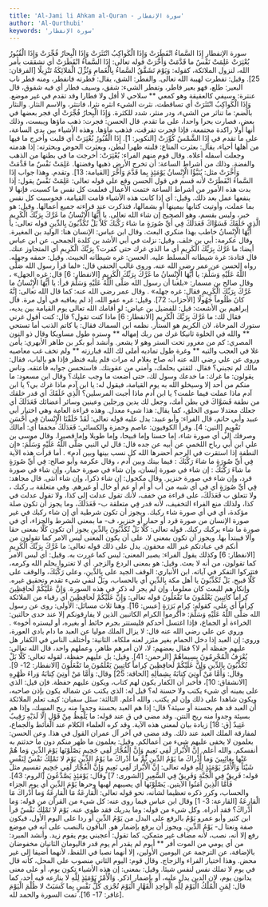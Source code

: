```yaml
---
title: 'Al-Jami li Ahkam al-Quran - سورة الإنفطار'
author: 'Al-Qurthubi'
keywords: 'سورة الإنفطار'
---
```


سورة الإنفطار
إِذَا السَّماءُ انْفَطَرَتْ
وَإِذَا الْكَواكِبُ انْتَثَرَتْ
وَإِذَا الْبِحارُ فُجِّرَتْ
وَإِذَا الْقُبُورُ بُعْثِرَتْ
عَلِمَتْ نَفْسٌ ما قَدَّمَتْ وَأَخَّرَتْ
قوله تعالى:
إِذَا السَّماءُ انْفَطَرَتْ
أي تشققت بأمر الله، لنزول الملائكة، كقوله:
وَيَوْمَ تَشَقَّقُ السَّماءُ بِالْغَمامِ وَنُزِّلَ الْمَلائِكَةُ تَنْزِيلًا
[الفرقان: 25].
وقيل: تفطرت لهيبة الله تعالى. والفطر: الشق، يقال: فطرته فانفطر، ومنه فطر ناب البعير: طلع، فهو بعير فاطر، وتفطر الشيء: شقق، وسيف فطار أي فيه شقوق، قال عنترة:
وسيفي كالعقيقة وهو كمعي ** سلاحي لا أفل ولا فطارا
وقد تقدم في غير موضع.
وَإِذَا الْكَواكِبُ انْتَثَرَتْ
أي تساقطت، نثرت الشيء انثره نثرا، فانتثر، والاسم النثار. والنثار بالضم: ما تناثر من الشيء، ودر منثر، شدد للكثرة.
وَإِذَا الْبِحارُ فُجِّرَتْ
أي فجر بعضها في بعض، فصارت بحرا واحدا، على ما تقدم. قال الحسن: فجرت: ذهب ماؤها ويبست، وذلك أنها أولا راكدة مجتمعة، فإذا فجرت تفرقت، فذهب ماؤها. وهذه الأشياء بين يدي الساعة، على ما تقدم في
إِذَا الشَّمْسُ كُوِّرَتْ
[التكوير: 1].
إِذَا الْقُبُورُ بُعْثِرَتْ
أي قلبت وأخرج ما فيها من أهلها أحياء، يقال: بعثرت المتاع: قلبته ظهرا لبطن، وبعثرت الحوض وبحثرته: إذا هدمته وجعلت أسفله أعلاه.
وقال قوم منهم الفراء: بُعْثِرَتْ: أخرجت ما في بطنها من الذهب والفضة. وذلك من أشراط الساعة: أن تخرج الأرض ذهبها وفضتها. عَلِمَتْ نَفْسٌ ما قَدَّمَتْ وَأَخَّرَتْ مثل:
يُنَبَّؤُا الْإِنْسانُ يَوْمَئِذٍ بِما قَدَّمَ وَأَخَّرَ
[القيامة: 13]. وتقدم. وهذا جواب إِذَا السَّماءُ انْفَطَرَتْ لأنه قسم في قول الحسن وقع على قوله تعالى:
عَلِمَتْ نَفْسٌ
يقول: إذا بدت هذه الأمور من أشراط الساعة ختمت الأعمال فعلمت كل نفس ما كسبت، فإنها لا ينفعها عمل بعد ذلك.
وقيل: أي إذا كانت هذه الأشياء قامت القيامة، فحوسبت كل نفس بما عملت، وأوتيت كتابها بيمينها أو بشمالها، فتذكرت عند قراءته جميع أعمالها.
وقيل: هو خبر، وليس بقسم، وهو الصحيح إن شاء الله تعالى.
يا أَيُّهَا الْإِنْسانُ ما غَرَّكَ بِرَبِّكَ الْكَرِيمِ
الَّذِي خَلَقَكَ فَسَوَّاكَ فَعَدَلَكَ
فِي أَيِّ صُورَةٍ ما شاءَ رَكَّبَكَ
كَلاَّ بَلْ تُكَذِّبُونَ بِالدِّينِ
قوله تعالى:
يا أَيُّهَا الْإِنْسانُ
خاطب بهذا منكري البعث.
وقال ابن عباس: الإنسان هنا: الوليد بن المغيرة.
وقال عكرمة: أبي بن خلف.
وقيل: نزلت في أبي الأشد بن كلدة الجمحي. عن ابن عباس أيضا:
ما غَرَّكَ بِرَبِّكَ الْكَرِيمِ
أي ما الذي غرك حتى كفرت؟ بِرَبِّكَ الْكَرِيمِ أي المتجاوز عنك. قال قتادة: غرة شيطانه المسلط عليه. الحسن: غره شيطانه الخبيث.
وقيل: حمقه وجهله. رواه الحسن عن عمر رضي الله عنه.
وروى غالب الحنفي قال:
«لما قرأ رسول الله صَلَّى اللَّهُ عَلَيْهِ وَسَلَّمَ:
يا أَيُّهَا الْإِنْسانُ ما غَرَّكَ بِرَبِّكَ الْكَرِيمِ
[الانفطار: 6] قال: غره الجهل»
، وقال صالح بن مسمار:
«بلغنا أن رسول الله صَلَّى اللَّهُ عَلَيْهِ وَسَلَّمَ قرأ:
يا أَيُّهَا الْإِنْسانُ ما غَرَّكَ بِرَبِّكَ الْكَرِيمِ
فقال: غره جهله»
.
وقال عمر رضي الله عنه: كما قال الله تعالى:
إِنَّهُ كانَ ظَلُوماً جَهُولًا
[الأحزاب: 72].
وقيل: غره عفو الله، إذ لم يعاقبه في أول مرة. قال إبراهيم بن الأشعث: قيل: للفضيل بن عياض: لو أقامك الله تعالى يوم القيامة بين يديه، فقال لك:
ما غَرَّكَ بِرَبِّكَ الْكَرِيمِ
[الانفطار: 6] ماذا كنت تقول؟ قال: كنت أقول غرني ستورك المرخاة، لان الكريم هو الستار. نظمه ابن السماك فقال:
يا كاتم الذنب أما تستحي ** والله في الخلوة ثانيكا
غرك من ربك إمهاله ** وستره طول مساويكا
وقال ذو النون المصري: كم من مغرور تحت الستر وهو لا يشعر. وأنشد أبو بكر بن طاهر الأبهري:
يأمن غلا في العجب والتيه ** وغرة طول تماديه
أملى لك الله فبارزته ** ولم تخف غب معاصيه
وروى عن علي رضي الله عنه أنه صاح بغلام له مرات فلم يلبه فنظر فإذا هو بالباب، فقال: مالك لم تجبني؟ فقال. لثقتي بحلمك، وأمني من عقوبتك. فاستحسن جوابه فأعتقه. وناس يقولون: ما غرك: ما خدعك وسول لك، حتى أضعت ما وجب عليك؟ وقال ابن مسعود: ما منكم من أحد إلا وسيخلو الله به يوم القيامة، فيقول له: يا ابن آدم ماذا غرك بي؟ يا ابن آدم ماذا عملت فيما علمت؟ يا ابن آدم ماذا أجبت المرسلين؟
الَّذِي خَلَقَكَ
أي قدر خلقك من نطفة
فَسَوَّاكَ
في بطن أمك، وجعل لك يدين ورجلين وعينين وسائر أعضائك
فَعَدَلَكَ
أي جعلك معتدلا سوى الخلق، كما يقال: هذا شيء معدل. وهذه قراءة العامة وهي اختيار أبي عبيد وأبي حاتم، قال الفراء: وأبو عبيد: يدل عليه قوله تعالى:
لَقَدْ خَلَقْنَا الْإِنْسانَ فِي أَحْسَنِ تَقْوِيمٍ
[التين: 4]. وقرأ الكوفيون: عاصم وحمزة والكسائي: فَعَدَلَكَ مخففا أي: أمالك وصرفك إلى أي صورة شاء، إما حسنا وإما قبيحا، وإما طويلا وإما قصيرا.
وقال موسى بن علي ابن أبي رباح اللخمي عن أبيه عن جده قال: قال لي النبي صَلَّى اللَّهُ عَلَيْهِ وَسَلَّمَ:
«إن النطفة إذا استقرت في الرحم أحضرها الله كل نسب بينها وبين آدم»
. أما قرأت هذه الآية
فِي أَيِّ صُورَةٍ ما شاءَ رَكَّبَكَ
:
فيما بينك وبين آدم
، وقال عكرمة وأبو صالح:
فِي أَيِّ صُورَةٍ ما شاءَ رَكَّبَكَ
: إن شاء في صورة إنسان، وإن شاء في صورة حمار، وإن شاء في صورة قرد، وإن شاء في صورة خنزير.
وقال مكحول: إن شاء ذكرا، وإن شاء أنثى. قال مجاهد: فِي أَيِّ صُورَةٍ أي في أي شبه من أب أو أم أو عم أو خال أو غيرهم.
وفي متعلقة بـ
ركبك
، ولا تتعلق ب فَعَدَلَكَ، على قراءة من خفف، لأنك تقول عدلت إلى كذا، ولا تقول عدلت في كذا، ولذلك منع الفراء التخفيف، لأنه قدر فِي متعلقة ب- فَعَدَلَكَ، وما يجوز أن تكون صلة مؤكدة، أي في أي صورة شاء ركبك. ويجوز أن تكون شرطية أي إن شاء ركبك في غير صورة الإنسان من صورة قرد أو حمار أو خنزير، ف- ما بمعنى الشرط والجزاء، أي في صورة ما شاء يركبك ركبك. قوله تعالى:
كَلَّا بَلْ تُكَذِّبُونَ بِالدِّينِ
يجوز أن تكون كَلَّا بمعنى حقا وألا فيبتدأ بها. ويجوز أن تكون بمعنى لا، على أن يكون المعنى ليس الامر كما تقولون من أنكم في عبادتكم غير الله محقون. يدل على ذلك قوله تعالى:
ما غَرَّكَ بِرَبِّكَ الْكَرِيمِ
[الانفطار: 6] وكذلك يقول الفراء: يصير المعنى: ليس كما غررت به.
وقيل: أي ليس الامر كما تقولون، من أنه لا بعث.
وقيل: هو بمعنى الردع والزجر. أي لا تغتروا بحلم الله وكرمه، فتتركوا التفكر في آياته. ابن الأنباري: الوقف الجيد على بِالدِّينِ، وعلى رَكَّبَكَ، والوقف على كَلَّا قبيح. بَلْ تُكَذِّبُونَ يا أهل مكة بِالدِّينِ أي بالحساب، وبَلْ لنفي شيء تقدم وتحقيق غيره. وإنكارهم للبعث كان معلوما، وإن لم يجر له ذكر في هذه السورة.
وَإِنَّ عَلَيْكُمْ لَحافِظِينَ
كِراماً كاتِبِينَ
يَعْلَمُونَ ما تَفْعَلُونَ
قوله تعالى:
وَإِنَّ عَلَيْكُمْ لَحافِظِينَ
أي رقباء من الملائكة
كِراماً
أي علي، كقوله:
كِرامٍ بَرَرَةٍ
[عبس: 16]. وهنا ثلاث مسائل:
الأولى: روى عن رسول الله صَلَّى اللَّهُ عَلَيْهِ وَسَلَّمَ:
«أكرموا الكرام الكاتبين الذين لا يفارقونكم إلا عند حدى حالتين: الخراءة أو الجماع، فإذا اغتسل أحدكم فليستتر بجرم حائط أو بغيره، أو ليستره أخوه»
. وروي عن علي رضي الله عنه قال: لا يزال الملك موليا عن العبد ما دام بادي العورة، وروي: إن العبد إذا دخل الحمام بغير مئزر لعنه ملكاه.
الثانية: وأختلف الناس في الكفار هل عليهم حفظة أم لا؟ فقال بعضهم: لا، لان أمرهم ظاهر، وعملهم واحد، قال الله تعالى:
يُعْرَفُ الْمُجْرِمُونَ بِسِيماهُمْ
[الرحمن: 41].
وقيل: بل عليهم حفظة، لقوله تعالى:
كَلَّا بَلْ تُكَذِّبُونَ بِالدِّينِ وَإِنَّ عَلَيْكُمْ لَحافِظِينَ كِراماً كاتِبِينَ يَعْلَمُونَ ما تَفْعَلُونَ
[الانفطار: 12- 9]. وقال:
وَأَمَّا مَنْ أُوتِيَ كِتابَهُ بِشِمالِهِ
[الحاقة: 25] وقال:
وَأَمَّا مَنْ أُوتِيَ كِتابَهُ وَراءَ ظَهْرِهِ
[الانشقاق: 10]، فأخبر أن الكفار يكون لهم كتاب، ويكون عليهم حفظة. فإن قيل: الذي على يمينه أي شيء يكتب ولا حسنة له؟ قيل له: الذي يكتب عن شماله يكون بإذن صاحبه، ويكون شاهدا على ذلك وإن لم يكتب. والله أعلم.
الثالثة: سئل سفيان: كيف تعلم الملائكة أن العبد قد هم بحسنة أو سيئة؟ قال: إذا هم العبد بحسنة وجدوا منه ريح المسك، وإذا هم بسيئة وجدوا منه ريح النتن. وقد مضى في ق عند قوله:
ما يَلْفِظُ مِنْ قَوْلٍ إِلَّا لَدَيْهِ رَقِيبٌ عَتِيدٌ
[ق: 18] زيادة بيان لمعنى هذه الآية. وقد كره العلماء الكلام عند الغائط والجماع، لمفارقة الملك العبد عند ذلك. وقد مضى في آخر آل عمران القول في هذا. وعن الحسن: يعلمون لا يخفى عليهم شيء من أعمالكم.
وقيل: يعلمون ما ظهر منكم دون ما حدثتم به أنفسكم. والله أعلم.
إِنَّ الْأَبْرارَ لَفِي نَعِيمٍ
وَإِنَّ الْفُجَّارَ لَفِي جَحِيمٍ
يَصْلَوْنَها يَوْمَ الدِّينِ
وَما هُمْ عَنْها بِغائِبِينَ
وَما أَدْراكَ ما يَوْمُ الدِّينِ
ثُمَّ ما أَدْراكَ ما يَوْمُ الدِّينِ
يَوْمَ لا تَمْلِكُ نَفْسٌ لِنَفْسٍ شَيْئاً وَالْأَمْرُ يَوْمَئِذٍ لِلَّهِ
قوله تعالى:
إِنَّ الْأَبْرارَ لَفِي نَعِيمٍ وَإِنَّ الْفُجَّارَ لَفِي جَحِيمٍ
تقسيم مثل قوله:
فَرِيقٌ فِي الْجَنَّةِ وَفَرِيقٌ فِي السَّعِيرِ
[الشورى: 7] وقال:
يَوْمَئِذٍ يَصَّدَّعُونَ
[الروم: 43]. فَأَمَّا الَّذِينَ آمَنُوا الآيتين.
يَصْلَوْنَها
أي يصيبهم لهبها وحرها
يَوْمَ الدِّينِ
أي يوم الجزاء والحساب، وكرر ذكره تعظيما لشأنه، نحو قوله تعالى:
الْقارِعَةُ مَا الْقارِعَةُ وَما أَدْراكَ مَا الْقارِعَةُ
[القارعة: 3- 1] وقال ابن عباس فيما روى عنه: كل شيء من القرآن من قوله: وَما أَدْراكَ؟ فقد أدراه. وكل شيء من قوله:
وما يدريك
فقد طوي عنه.
يَوْمَ لا تَمْلِكُ نَفْسٌ
قرأ ابن كثير وأبو عمرو
يَوْمُ
بالرفع على البدل من يَوْمُ الدِّينِ أو ردا على اليوم الأول، فيكون صفة ونعتا ل- يَوْمُ الدِّينِ. ويجوز أن يرفع بإضمار هو. الباقون بالنصب على أنه في موضع رفع إلا أنه، نصب، لأنه مضاف غير متمكن، كما تقول: أعجبني يوم يقوم زيد. وأنشد المبرد:
من أي يومي من الموت أفر ** أيوم لم يقدر أم يوم قدر
فاليومان الثانيان مخفوضان بالإضافة، عن الترجمة عن اليومين الأولين، إلا أنهما نصبا في اللفظ، لأنهما أضيفا إلى غير محض. وهذا اختيار الفراء والزجاج.
وقال قوم: اليوم الثاني منصوب على المحل، كأنه قال في يوم لا تملك نفس لنفس شيئا.
وقيل: بمعنى: إن هذه الأشياء تكون يوم، أو على معنى يدانون يوم، لان الدين يدل عليه، أو بإضمار اذكر.
وَالْأَمْرُ يَوْمَئِذٍ لِلَّهِ
لا ينازعه فيه أحد، كما قال:
لِمَنِ الْمُلْكُ الْيَوْمَ لِلَّهِ الْواحِدِ الْقَهَّارِ الْيَوْمَ تُجْزى كُلُّ نَفْسٍ بِما كَسَبَتْ لا ظُلْمَ الْيَوْمَ
[غافر: 17- 16]. تمت السورة والحمد لله.